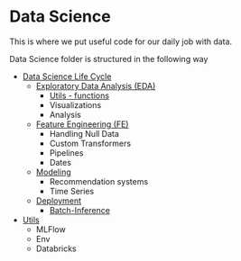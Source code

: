# Data Science
This is where we put useful code for our daily job with data.

Data Science folder is structured in the following way

* [Data Science Life Cycle](https://github.com/PiConsulting/Pensadero/tree/master/DataScience/data_science_life_cycle)
  * [Exploratory Data Analysis (EDA)](https://github.com/PiConsulting/Pensadero/tree/master/DataScience/data_science_life_cycle/1_exploratory_data_analysis)
    * [Utils - functions](https://github.com/PiConsulting/Pensadero/tree/master/DataScience/data_science_life_cycle/1_exploratory_data_analysis/Funciones)
    * Visualizations
    * Analysis
  * [Feature Engineering (FE)](https://github.com/PiConsulting/Pensadero/tree/master/DataScience/data_science_life_cycle/2_feature_engineering)
    * Handling Null Data
    * Custom Transformers
    * Pipelines
    * Dates
  * [Modeling](https://github.com/PiConsulting/Pensadero/tree/master/DataScience/data_science_life_cycle/3_modeling)
    * Recommendation systems
    * Time Series
  * [Deployment](https://github.com/PiConsulting/Pensadero/tree/master/DataScience/data_science_life_cycle/4_deployment)
    * [Batch-Inference](https://github.com/PiConsulting/Pensadero/tree/master/DataScience/data_science_life_cycle/4_deployment/Batch-Inference)
* [Utils](https://github.com/PiConsulting/Pensadero/tree/master/DataScience/utils)
    * MLFlow
    * Env
    * Databricks

